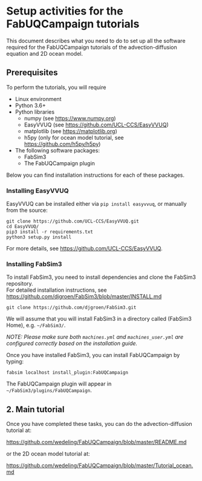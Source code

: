Setup activities for the FabUQCampaign tutorials
=====

This document describes what you need to do to set up all the software required for the FabUQCampaign tutorials of the
advection-diffusion equation and 2D ocean model.

## Prerequisites

To perform the tutorials, you will require 
* Linux environment
* Python 3.6+
* Python libraries
   * numpy (see https://www.numpy.org)
   * EasyVVUQ (see https://github.com/UCL-CCS/EasyVVUQ)
   * matplotlib (see https://matplotlib.org)
   * h5py (only for ocean model tutorial, see https://github.com/h5py/h5py)
* The following software packages:
   * FabSim3
   * The FabUQCampaign plugin

Below you can find installation instructions for each of these packages.

### Installing EasyVVUQ

EasyVVUQ can be installed either via `pip install easyvvuq`, or manually from the source:
```
git clone https://github.com/UCL-CCS/EasyVVUQ.git
cd EasyVVUQ/
pip3 install -r requirements.txt
python3 setup.py install
```

For more details, see https://github.com/UCL-CCS/EasyVVUQ.

### Installing FabSim3

To install FabSim3, you need to install dependencies and clone the FabSim3 repository.
<br/> For detailed installation instructions, see https://github.com/djgroen/FabSim3/blob/master/INSTALL.md
```
git clone https://github.com/djgroen/FabSim3.git
```
We will assume that you will install FabSim3 in a directory called (FabSim3 Home), e.g. `~/FabSim3/`.

_NOTE: Please make sure both `machines.yml` and `machines_user.yml` are configured correctly based on the installation guide._

Once you have installed FabSim3, you can install FabUQCampaign by typing:
```
fabsim localhost install_plugin:FabUQCampaign
```
The FabUQCampaign plugin will appear in `~/FabSim3/plugins/FabUQCampaign`.
   
 ## 2. Main tutorial
 
 Once you have completed these tasks, you can do the advection-diffusion tutorial at:
 
 https://github.com/wedeling/FabUQCampaign/blob/master/README.md
 
 or the 2D ocean model tutorial at:
 
 https://github.com/wedeling/FabUQCampaign/blob/master/Tutorial_ocean.md
